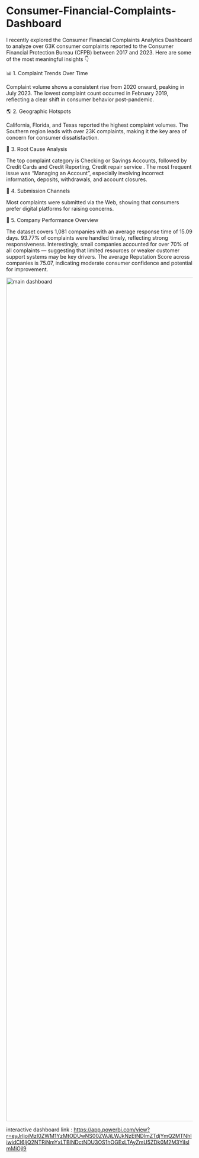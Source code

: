 # Consumer-Financial-Complaints-Dashboard
I recently explored the Consumer Financial Complaints Analytics Dashboard to analyze over 63K consumer complaints reported to the Consumer Financial Protection Bureau (CFPB) between 2017 and 2023.
Here are some of the most meaningful insights 👇

📊 1. Complaint Trends Over Time

Complaint volume shows a consistent rise from 2020 onward, peaking in July 2023.
The lowest complaint count occurred in February 2019, reflecting a clear shift in consumer behavior post-pandemic.

🌎 2. Geographic Hotspots

California, Florida, and Texas reported the highest complaint volumes.
The Southern region leads with over 23K complaints, making it the key area of concern for consumer dissatisfaction.

🏦 3. Root Cause Analysis

The top complaint category is Checking or Savings Accounts, followed by Credit Cards and Credit Reporting, Credit repair service .
The most frequent issue was “Managing an Account”, especially involving incorrect information, deposits, withdrawals, and account closures.

📮 4. Submission Channels

Most complaints were submitted via the Web, showing that consumers prefer digital platforms for raising concerns.

🏢 5. Company Performance Overview

The dataset covers 1,081 companies with an average response time of 15.09 days.
93.77% of complaints were handled timely, reflecting strong responsiveness.
Interestingly, small companies accounted for over 70% of all complaints — suggesting that limited resources or weaker customer support systems may be key drivers.
The average Reputation Score across companies is 75.07, indicating moderate consumer confidence and potential for improvement.

<img width="1350" height="2280" alt="main dashboard" src="https://github.com/user-attachments/assets/c7c33897-6438-4da2-aca7-75766e6764d2" />

interactive dashboard link : https://app.powerbi.com/view?r=eyJrIjoiMzI0ZWM1YzMtODUwNS00ZWJiLWJkNzEtNDlmZTdjYmQ2MTNhIiwidCI6IjQ2NTRiNmYxLTBlNDctNDU3OS1hOGExLTAyZmU5ZDk0M2M3YiIsImMiOjl9
